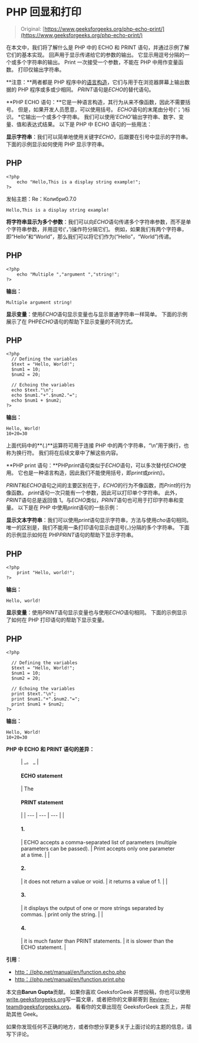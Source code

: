 # PHP 回显和打印

> Original: [https://www.geeksforgeeks.org/php-echo-print/](https://www.geeksforgeeks.org/php-echo-print/)

在本文中，我们将了解什么是 PHP 中的 ECHO 和 PRINT 语句，并通过示例了解它们的基本实现。 回声用于显示传递给它的参数的输出。 它显示用逗号分隔的一个或多个字符串的输出。 Print 一次接受一个参数，不能在 PHP 中用作变量函数。 打印仅输出字符串。

**注意：**两者都是 PHP 程序中的[语言构造](https://www.geeksforgeeks.org/what-is-the-difference-between-a-language-construct-and-a-built-in-function-in-php/)，它们与用于在浏览器屏幕上输出数据的 PHP 程序或多或少相同。 *PRINT*语句是*ECHO*的替代语句。

**PHP ECHO 语句：**它是一种语言构造，其行为从来不像函数，因此不需要括号。 但是，如果开发人员愿意，可以使用括号。 *ECHO*语句的末尾由分号(‘；’)标识。 *它输出一个或多个字符串。 我们可以使用‘*ECHO*’输出字符串、数字、变量、值和表达式结果。 以下是 PHP 中 ECHO 语句的一些用法：

**显示字符串**：我们可以简单地使用关键字*ECHO*，后跟要在引号中显示的字符串。 下面的示例显示如何使用 PHP 显示字符串。

## PHP

```
<?php
    echo "Hello,This is a display string example!";
?>
```

发帖主题：Re：Колибри0.7.0

```
Hello,This is a display string example!
```

**将字符串显示为多个参数**：我们可以向*ECHO*语句传递多个字符串参数，而不是单个字符串参数，并用逗号(‘，’)操作符分隔它们。 例如，如果我们有两个字符串，即“Hello”和“World”，那么我们可以将它们作为(“Hello”，“World”)传递。

## PHP

```
<?php
    echo "Multiple ","argument ","string!";
?>
```

**输出：**

```
Multiple argument string!
```

**显示变量**：使用*ECHO*语句显示变量也与显示普通字符串一样简单。 下面的示例展示了在 PHP*ECHO*语句的帮助下显示变量的不同方式。

## PHP

```
<?php
  // Defining the variables
  $text = "Hello, World!";
  $num1 = 10;
  $num2 = 20;

  // Echoing the variables
  echo $text."\n";
  echo $num1."+".$num2."=";
  echo $num1 + $num2;
?>
```

**输出：**

```
Hello, World!
10+20=30
```

上面代码中的**(.)**运算符可用于连接 PHP 中的两个字符串，“\n”用于换行，也称为换行符。 我们将在后续文章中了解这些内容。

**PHP print 语句：**PHP*print*语句类似于*ECHO*语句，可以多次替代*ECHO*使用。 它也是一种语言构造，因此我们不能使用括号，即*print*或*print()*。

*PRINT*和*ECHO*语句之间的主要区别在于，*ECHO*的行为不像函数，而*Print*的行为像函数。 *print*语句一次只能有一个参数，因此可以打印单个字符串。 此外，*PRINT*语句总是返回值 1。与*ECHO*类似，*PRINT*语句也可用于打印字符串和变量。 以下是在 PHP 中使用*print*语句的一些示例：

**显示文本字符串**：我们可以使用*print*语句显示字符串，方法与使用*cho*语句相同。 唯一的区别是，我们不能用一条打印语句显示由逗号(，)分隔的多个字符串。 下面的示例显示如何在 PHP*PRINT*语句的帮助下显示字符串。

## PHP

```
<?php
    print "Hello, world!";
?>
```

**输出：**

```
Hello, world!
```

**显示变量**：使用*PRINT*语句显示变量也与使用*ECHO*语句相同。 下面的示例显示了如何在 PHP 打印语句的帮助下显示变量。

## PHP

```
<?php

  // Defining the variables
  $text = "Hello, World!";
  $num1 = 10;
  $num2 = 20;

  // Echoing the variables
  print $text."\n";
  print $num1."+".$num2."=";
  print $num1 + $num2;
?>
```

**输出：**

```
Hello, World!
10+20=30
```

**PHP 中 ECHO 和 PRINT 语句的差异：**

<figure class="table">

| _。 _ | 

#### ECHO statement

 | The

#### PRINT statement

 |
| --- | --- | --- |
| 

#### 1\.

 | ECHO accepts a comma-separated list of parameters (multiple parameters can be passed). | Print accepts only one parameter at a time. |
| 

#### 2\.

 | it does not return a value or void. | it returns a value of 1\. |
| 

#### 3\.

 | it displays the output of one or more strings separated by commas. | print only the string. |
| 

#### 4\.

 | it is much faster than PRINT statements. | it is slower than the ECHO statement. |

</figure>

**引用**：

*   [http：//php.net/manual/en/function.echo.php](http://php.net/manual/en/function.echo.php)
*   [http：//php.net/manual/en/function.print.php](http://php.net/manual/en/function.print.php)

本文由**Barun Gupta**贡献。 如果你喜欢 GeeksforGeek 并想投稿，你也可以使用[write.geeksforgeeks.org](http://www.write.geeksforgeeks.org)写一篇文章，或者把你的文章邮寄到 Review-team@geeksforgeeks.org。 看看你的文章出现在 GeeksforGeek 主页上，并帮助其他 Geek。

如果你发现任何不正确的地方，或者你想分享更多关于上面讨论的主题的信息，请写下评论。